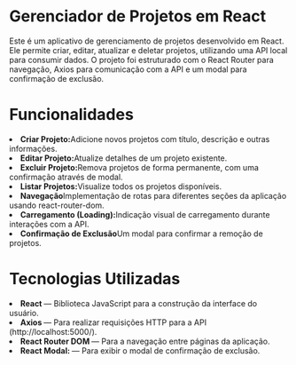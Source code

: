 <h1>Gerenciador de Projetos em React
</h1>

Este é um aplicativo de gerenciamento de projetos desenvolvido em React. Ele permite criar, editar, atualizar e deletar projetos, utilizando uma API local para consumir dados. O projeto foi estruturado com o React Router para navegação, Axios para comunicação com a API e um modal para confirmação de exclusão.


<h1>Funcionalidades</h1>
<li><strong>Criar Projeto:</strong>Adicione novos projetos com título, descrição e outras informações.</li>
<li><strong>Editar Projeto:</strong>Atualize detalhes de um projeto existente.</li>
<li><strong>Excluir Projeto:</strong>Remova projetos de forma permanente, com uma confirmação através de modal.</li>
<li><strong>Listar Projetos:</strong>Visualize todos os projetos disponíveis.</li>
<li><strong>Navegação</strong>Implementação de rotas para diferentes seções da aplicação usando react-router-dom.</li>
<li><strong>Carregamento (Loading):</strong>Indicação visual de carregamento durante interações com a API.</li>
<li><strong>Confirmação de Exclusão</strong>Um modal para confirmar a remoção de projetos.</li>



<h1>Tecnologias Utilizadas</h1>
<li><strong>React </strong>— Biblioteca JavaScript para a construção da interface do usuário.</li>
<li><strong>Axios </strong>— Para realizar requisições HTTP para a API (http://localhost:5000/).</li>
<li><strong>React Router DOM </strong>— Para a navegação entre páginas da aplicação.</li>
<li><strong>React Modal: </strong> — Para exibir o modal de confirmação de exclusão.</li>

<br>
<br>



<div align="center">



</div>



